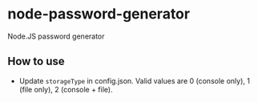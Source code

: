 # node-password-generator
Node.JS password generator

## How to use
* Update `storageType` in config.json. Valid values are 0 (console only), 1 (file only), 2 (console + file). 